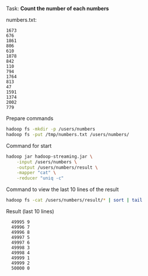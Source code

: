 Task:  __Count the number of each numbers__

numbers.txt:
```
1673
676
1861
806
610
1878
842
110
794
1764
813
47
1591
1374
2002
779
```

Prepare commands
```bash
hadoop fs -mkdir -p /users/numbers
hadoop fs -put /tmp/numbers.txt /users/numbers/
```

Command for start
```bash
hadoop jar hadoop-streaming.jar \
    -input /users/numbers \
    -output /users/numbers/result \
    -mapper "cat" \
    -reducer "uniq -c"
```

Command to view the last 10 lines of the result
```bash
hadoop fs -cat /users/numbers/result/* | sort | tail
```

Result (last 10 lines)
```
  49995 9
  49996 7
  49996 8
  49997 5
  49997 6
  49998 3
  49998 4
  49999 1
  49999 2
  50000 0
```

